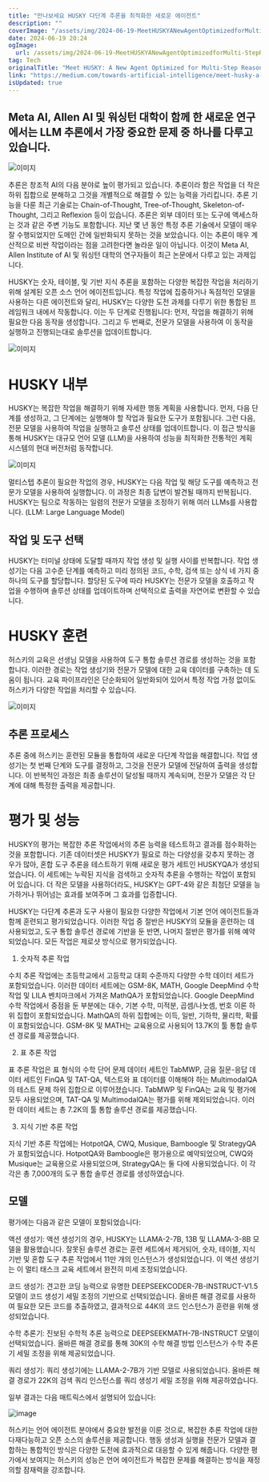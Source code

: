 ```yaml
---
title: "만나보세요 HUSKY 다단계 추론을 최적화한 새로운 에이전트"
description: ""
coverImage: "/assets/img/2024-06-19-MeetHUSKYANewAgentOptimizedforMulti-StepReasoning_0.png"
date: 2024-06-19 20:24
ogImage:
  url: /assets/img/2024-06-19-MeetHUSKYANewAgentOptimizedforMulti-StepReasoning_0.png
tag: Tech
originalTitle: "Meet HUSKY: A New Agent Optimized for Multi-Step Reasoning"
link: "https://medium.com/towards-artificial-intelligence/meet-husky-a-new-agent-optimized-for-multi-step-reasoning-0edb8e087d22"
isUpdated: true
---
```


## Meta AI, Allen AI 및 워싱턴 대학이 함께 한 새로운 연구에서는 LLM 추론에서 가장 중요한 문제 중 하나를 다루고 있습니다.

![이미지](/assets/img/2024-06-19-MeetHUSKYANewAgentOptimizedforMulti-StepReasoning_0.png)

추론은 창조적 AI의 다음 분야로 높이 평가되고 있습니다. 추론이라 함은 작업을 더 작은 하위 집합으로 분해하고 그것을 개별적으로 해결할 수 있는 능력을 가리킵니다. 추론 기능을 다룬 최근 기술로는 Chain-of-Thought, Tree-of-Thought, Skeleton-of-Thought, 그리고 Reflexion 등이 있습니다. 추론은 외부 데이터 또는 도구에 액세스하는 것과 같은 주변 기능도 포함합니다. 지난 몇 년 동안 특정 추론 기술에서 모델이 매우 잘 수행되었지만 도메인 간에 일반화되지 못하는 것을 보았습니다. 이는 추론이 매우 계산적으로 비싼 작업이라는 점을 고려한다면 놀라운 일이 아닙니다. 이것이 Meta AI, Allen Institute of AI 및 워싱턴 대학의 연구자들이 최근 논문에서 다루고 있는 과제입니다.

HUSKY는 숫자, 테이블, 및 기반 지식 추론을 포함하는 다양한 복잡한 작업을 처리하기 위해 설계된 오픈 소스 언어 에이전트입니다. 특정 작업에 집중하거나 독점적인 모델을 사용하는 다른 에이전트와 달리, HUSKY는 다양한 도전 과제를 다루기 위한 통합된 프레임워크 내에서 작동합니다. 이는 두 단계로 진행됩니다: 먼저, 작업을 해결하기 위해 필요한 다음 동작을 생성합니다. 그리고 두 번째로, 전문가 모델을 사용하여 이 동작을 실행하고 진행되는대로 솔루션을 업데이트합니다.

<div class="content-ad"></div>

![이미지](/assets/img/2024-06-19-MeetHUSKYANewAgentOptimizedforMulti-StepReasoning_1.png)

# HUSKY 내부

HUSKY는 복잡한 작업을 해결하기 위해 자세한 행동 계획을 사용합니다. 먼저, 다음 단계를 생성하고, 그 단계에는 실행해야 할 작업과 필요한 도구가 포함됩니다. 그런 다음, 전문 모델을 사용하여 작업을 실행하고 솔루션 상태를 업데이트합니다. 이 접근 방식을 통해 HUSKY는 대규모 언어 모델 (LLM)을 사용하여 성능을 최적화한 전통적인 계획 시스템의 현대 버전처럼 동작합니다.

![이미지](/assets/img/2024-06-19-MeetHUSKYANewAgentOptimizedforMulti-StepReasoning_2.png)

<div class="content-ad"></div>

멀티스텝 추론이 필요한 작업의 경우, HUSKY는 다음 작업 및 해당 도구를 예측하고 전문가 모델을 사용하여 실행합니다. 이 과정은 최종 답변이 발견될 때까지 반복됩니다. HUSKY는 팀으로 작동하는 일렴의 전문가 모델을 조정하기 위해 여러 LLMs를 사용합니다. (LLM: Large Language Model)

## 작업 및 도구 선택

HUSKY는 터미널 상태에 도달할 때까지 작업 생성 및 실행 사이를 반복합니다. 작업 생성기는 다음 고수준 단계를 예측하고 미리 정의된 코드, 수학, 검색 또는 상식 네 가지 중 하나의 도구를 할당합니다. 할당된 도구에 따라 HUSKY는 전문가 모델을 호출하고 작업을 수행하며 솔루션 상태를 업데이트하며 선택적으로 출력을 자연어로 변환할 수 있습니다.

# HUSKY 훈련

<div class="content-ad"></div>

허스키의 교육은 선생님 모델을 사용하여 도구 통합 솔루션 경로를 생성하는 것을 포함합니다. 이러한 경로는 작업 생성기와 전문가 모델에 대한 교육 데이터를 구축하는 데 도움이 됩니다. 교육 파이프라인은 단순화되어 일반화되어 있어서 특정 작업 가정 없이도 허스키가 다양한 작업을 처리할 수 있습니다.

![이미지](/assets/img/2024-06-19-MeetHUSKYANewAgentOptimizedforMulti-StepReasoning_3.png)

## 추론 프로세스

추론 중에 허스키는 훈련된 모듈을 통합하여 새로운 다단계 작업을 해결합니다. 작업 생성기는 첫 번째 단계와 도구를 결정하고, 그것을 전문가 모델에 전달하여 출력을 생성합니다. 이 반복적인 과정은 최종 솔루션이 달성될 때까지 계속되며, 전문가 모델은 각 단계에 대해 특정한 출력을 제공합니다.

<div class="content-ad"></div>

# 평가 및 성능

HUSKY의 평가는 복잡한 추론 작업에서의 추론 능력을 테스트하고 결과를 점수화하는 것을 포함합니다. 기존 데이터셋은 HUSKY가 필요로 하는 다양성을 갖추지 못하는 경우가 많아, 혼합 도구 추론을 테스트하기 위해 새로운 평가 세트인 HUSKYQA가 생성되었습니다. 이 세트에는 누락된 지식을 검색하고 숫자적 추론을 수행하는 작업이 포함되어 있습니다. 더 작은 모델을 사용하더라도, HUSKY는 GPT-4와 같은 최첨단 모델을 능가하거나 뛰어넘는 효과를 보여주며 그 효과를 입증합니다.

HUSKY는 다단계 추론과 도구 사용이 필요한 다양한 작업에서 기본 언어 에이전트들과 함께 훈련되고 평가되었습니다. 이러한 작업 중 절반은 HUSKY의 모듈을 훈련하는 데 사용되었고, 도구 통합 솔루션 경로에 기반을 둔 반면, 나머지 절반은 평가를 위해 예약되었습니다. 모든 작업은 제로샷 방식으로 평가되었습니다.

1. 숫자적 추론 작업

<div class="content-ad"></div>

수치 추론 작업에는 초등학교에서 고등학교 대회 수준까지 다양한 수학 데이터 세트가 포함되었습니다. 이러한 데이터 세트에는 GSM-8K, MATH, Google DeepMind 수학 작업 및 LILA 벤치마크에서 가져온 MathQA가 포함되었습니다. Google DeepMind 수학 작업에서 중점을 둔 부분에는 대수, 기본 수학, 미적분, 곱셈/나눗셈, 번호 이론 하위 집합이 포함되었습니다. MathQA의 하위 집합에는 이득, 일반, 기하학, 물리학, 확률이 포함되었습니다. GSM-8K 및 MATH는 교육용으로 사용되어 13.7K의 툴 통합 솔루션 경로를 제공했습니다.

2. 표 추론 작업

표 추론 작업은 표 형식의 수학 단어 문제 데이터 세트인 TabMWP, 금융 질문-응답 데이터 세트인 FinQA 및 TAT-QA, 텍스트와 표 데이터를 이해해야 하는 MultimodalQA의 테스트 문제 하위 집합으로 이루어졌습니다. TabMWP 및 FinQA는 교육 및 평가에 모두 사용되었으며, TAT-QA 및 MultimodalQA는 평가를 위해 제외되었습니다. 이러한 데이터 세트는 총 7.2K의 툴 통합 솔루션 경로를 제공했습니다.

3. 지식 기반 추론 작업

<div class="content-ad"></div>

지식 기반 추론 작업에는 HotpotQA, CWQ, Musique, Bamboogle 및 StrategyQA가 포함되었습니다. HotpotQA와 Bamboogle은 평가용으로 예약되었으며, CWQ와 Musique는 교육용으로 사용되었으며, StrategyQA는 둘 다에 사용되었습니다. 이 각각은 총 7,000개의 도구 통합 솔루션 경로를 생성하였습니다.

## 모델

평가에는 다음과 같은 모델이 포함되었습니다:

액션 생성기: 액션 생성기의 경우, HUSKY는 LLAMA-2-7B, 13B 및 LLAMA-3-8B 모델을 활용했습니다. 잘못된 솔루션 경로는 훈련 세트에서 제거되어, 숫자, 테이블, 지식 기반 및 혼합 도구 추론 작업에서 11만 개의 인스턴스가 생성되었습니다. 이 액션 생성기는 이 멀티 태스크 교육 세트에서 완전히 미세 조정되었습니다.

<div class="content-ad"></div>

코드 생성기: 견고한 코딩 능력으로 유명한 DEEPSEEKCODER-7B-INSTRUCT-V1.5 모델이 코드 생성기 세밀 조정의 기반으로 선택되었습니다. 올바른 해결 경로를 사용하여 필요한 모든 코드를 추출하였고, 결과적으로 44K의 코드 인스턴스가 훈련을 위해 생성되었습니다.

수학 추론기: 진보된 수학적 추론 능력으로 DEEPSEEKMATH-7B-INSTRUCT 모델이 선택되었습니다. 올바른 해결 경로를 통해 30K의 수학 해결 방법 인스턴스가 수학 추론기 세밀 조정을 위해 제공되었습니다.

쿼리 생성기: 쿼리 생성기에는 LLAMA-2-7B가 기반 모델로 사용되었습니다. 올바른 해결 경로가 22K의 검색 쿼리 인스턴스를 쿼리 생성기 세밀 조정을 위해 제공하였습니다.

일부 결과는 다음 매트릭스에서 설명되어 있습니다:

<div class="content-ad"></div>

![image](/assets/img/2024-06-19-MeetHUSKYANewAgentOptimizedforMulti-StepReasoning_4.png)

허스키는 언어 에이전트 분야에서 중요한 발전을 이룬 것으로, 복잡한 추론 작업에 대한 다재다능하고 오픈 소스의 솔루션을 제공합니다. 행동 생성과 실행을 전문가 모델과 결합하는 통합적인 방식은 다양한 도전에 효과적으로 대응할 수 있게 해줍니다. 다양한 평가에서 보여지는 허스키의 성능은 언어 에이전트가 복잡한 문제를 해결하는 방식을 재정의할 잠재력을 강조합니다.
